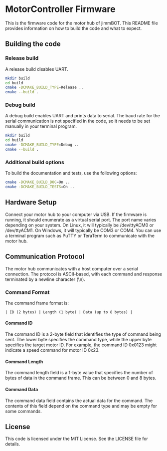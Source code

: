 # MotorController Firmware
This is the firmware code for the motor hub of jimmBOT. This README file provides information on how to build the code and what to expect.
## Building the code

### Release build
A release build disables UART.
```bash
mkdir build
cd build
cmake -DCMAKE_BUILD_TYPE=Release ..
cmake --build .
```

### Debug build
A debug build enables UART and prints data to serial. The baud rate for the serial communication is not specified in the code, so it needs to be set manually in your terminal program.
```bash
mkdir build
cd build
cmake -DCMAKE_BUILD_TYPE=Debug ..
cmake --build .
```

### Additional build options
To build the documentation and tests, use the following options:
```bash
cmake -DCMAKE_BUILD_DOC=On ..
cmake -DCMAKE_BUILD_TESTS=On ..
```

## Hardware Setup
Connect your motor hub to your computer via USB. If the firmware is running, it should enumerate as a virtual serial port. The port name varies depending on your system. On Linux, it will typically be /dev/ttyACM0 or /dev/ttyACM1. On Windows, it will typically be COM3 or COM4. You can use a terminal program such as PuTTY or TeraTerm to communicate with the motor hub.

## Communication Protocol
The motor hub communicates with a host computer over a serial connection. The protocol is ASCII-based, with each command and response terminated by a newline character (\n).

### Command Format
The command frame format is:
```
| ID (2 bytes) | Length (1 byte) | Data (up to 8 bytes) |
```

#### Command ID
The command ID is a 2-byte field that identifies the type of command being sent. The lower byte specifies the command type, while the upper byte specifies the target motor ID. For example, the command ID 0x0123 might indicate a speed command for motor ID 0x23.

#### Command Length
The command length field is a 1-byte value that specifies the number of bytes of data in the command frame. This can be between 0 and 8 bytes.

#### Command Data
The command data field contains the actual data for the command. The contents of this field depend on the command type and may be empty for some commands.

## License
This code is licensed under the MIT License. See the LICENSE file for details.
